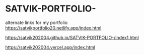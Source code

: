 # SATVIK-PORTFOLIO-
alternate links for my portfolio 
https://satvikportfolio20.netlify.app/index.html




https://satvik202004.github.io/SATVIK-PORTFOLIO-/index1.html




https://satvik202004.vercel.app/index.html
